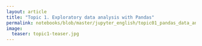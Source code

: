 ```yaml
---
layout: article
title: "Topic 1. Exploratory data analysis with Pandas"
permalink: notebooks/blob/master/jupyter_english/topic01_pandas_data_analysis/topic1_pandas_data_analysis.ipynb
image:
  teaser: topic1-teaser.jpg
---
```





